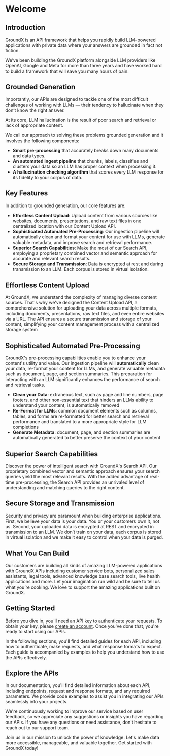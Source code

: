 # Welcome

## Introduction

GroundX is an API framework that helps you rapidly build LLM-powered applications with private data where your answers are grounded in fact not fiction.

We’ve been building the GroundX platform alongside LLM providers like OpenAI, Google and Meta for more than three years and have worked hard to build a framework that will save you many hours of pain.

## Grounded Generation

Importantly, our APIs are designed to tackle one of the most difficult challenges of working with LLMs — their tendency to hallucinate when they don’t know the right answer.  

At its core, LLM hallucination is the result of poor search and retrieval or lack of appropriate content.

We call our approach to solving these problems grounded generation and it involves the following components:

- **Smart pre-processing** that accurately breaks down many documents and data types.
- **An automated ingest pipeline** that chunks, labels, classifies and clusters your data so an LLM has proper context when processing it.
- **A hallucination checking algorithm** that scores every LLM response for its fidelity to your corpus of data.

## Key Features

In addition to grounded generation, our core features are:

- **Effortless Content Upload**: Upload content from various sources like websites, documents, presentations, and raw text files in one centralized location with our Content Upload API.
- **Sophisticated Automated Pre-Processing**: Our ingestion pipeline will automatically clean and format your content for use with LLMs, generate valuable metadata, and improve search and retrieval performance.
- **Superior Search Capabilities**: Make the most of our Search API, employing a proprietary combined vector and semantic approach for accurate and relevant search results.
- **Secure Storage and Transmission**: Data is encrypted at rest and during transmission to an LLM. Each corpus is stored in virtual isolation.

## Effortless Content Upload

At GroundX, we understand the complexity of managing diverse content sources. That's why we've designed the Content Upload API, a comprehensive solution for uploading your data across multiple formats, including documents, presentations, raw text files, and even entire websites via a URL. The API ensures a secure transmission and storage of your content, simplifying your content management process with a centralized storage system

## Sophisticated Automated Pre-Processing

GroundX's pre-processing capabilities enable you to enhance your content's utility and value. Our ingestion pipeline will **automatically** clean your data, re-format your content for LLMs, and generate valuable metadata such as document, page, and section summaries. This preparation for interacting with an LLM significantly enhances the performance of search and retrieval tasks.

- **Clean your Data**: extraneous text, such as page and line numbers, page footers, and other non-essential text that hinders an LLMs ability to understand your content, is automatically removed
- **Re-Format for LLMs**: common document elements such as columns, tables, and forms are re-formatted for better search and retrieval performance and translated to a more appropriate style for LLM completions
- **Generate Metadata**: document, page, and section summaries are automatically generated to better preserve the context of your content

## Superior Search Capabilities

Discover the power of intelligent search with GroundX's Search API. Our proprietary combined vector and semantic approach ensures your search queries yield the most relevant results. With the added advantage of real-time pre-processing, the Search API provides an unrivaled level of understanding and matching queries to the right content.

## Secure Storage and Transmission

Security and privacy are paramount when building enterprise applications. First, we believe your data is your data. You or your customers own it, not us. Second, your uploaded data is encrypted at REST and encrypted in transmission to an LLM. We don’t train on your data, each corpus is stored in virtual isolation and we make it easy to control when your data is purged.

## What You Can Build

Our customers are building all kinds of amazing LLM-powered applications with GroundX APIs including customer service bots, personalized sales assistants, legal tools, advanced knowledge base search tools, live health applications and more. Let your imagination run wild and be sure to tell us what you’re cooking. We love to support the amazing applications built on GroundX.

## Getting Started

Before you dive in, you'll need an API key to authenticate your requests. To obtain your key, please [create an account](https://dashboard.groundx.ai/auth/register). Once you've done that, you're ready to start using our APIs.

In the following sections, you'll find detailed guides for each API, including how to authenticate, make requests, and what response formats to expect. Each guide is accompanied by examples to help you understand how to use the APIs effectively.

## Explore the APIs

In our documentation, you'll find detailed information about each API, including endpoints, request and response formats, and any required parameters. We provide code examples to assist you in integrating our APIs seamlessly into your projects.

We're continuously working to improve our service based on user feedback, so we appreciate any suggestions or insights you have regarding our APIs. If you have any questions or need assistance, don't hesitate to reach out to our support team.

Join us in our mission to unlock the power of knowledge. Let's make data more accessible, manageable, and valuable together. Get started with GroundX today!
